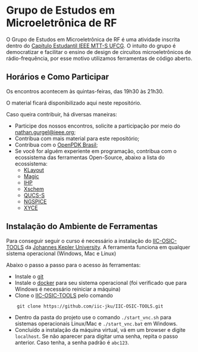 # Grupo de Estudos em Microeletrônica de RF

O Grupo de Estudos em Microeletrônica de RF é uma atividade inscrita dentro do [Capítulo Estudantil IEEE MTT-S UFCG](https://www.instagram.com/mtts.ufcg/). O intuito do grupo é democratizar e facilitar o ensino de design de circuitos microeletrônicos de rádio-frequência, por esse motivo utilizamos ferramentas de código aberto.

## Horários e Como Participar

Os encontros acontecem às quintas-feiras, das 19h30 às 21h30.

O material ficará disponibilizado aqui neste repositório.

Caso queira contribuir, há diversas maneiras:
- Participe dos nossos encontros, solicite a participação por meio do [nathan.gurgel@ieee.org](mailto:nathan.gurgel@ieee.org);
- Contribua com mais material para este repositório;
- Contribua com o [OpenPDK Brasil](https://openpdk-brasil.com.br);
- Se você for alguém experiente em programação, contribua com o ecossistema das ferramentas Open-Source, abaixo a lista do ecossistema:
    - [KLayout](https://github.com/KLayout/klayout)
    - [Magic](https://github.com/RTimothyEdwards/magic)
    - [IHP](https://github.com/IHP-GmbH/IHP-Open-PDK)
    - [Xschem](https://github.com/StefanSchippers/xschem)
    - [QUCS-S](https://github.com/ra3xdh/qucs_s)
    - [NGSPICE](https://github.com/imr/ngspice)
    - [XYCE](https://github.com/Xyce/Xyce)

## Instalação do Ambiente de Ferramentas

Para conseguir seguir o curso é necessário a instalação do [IIC-OSIC-TOOLS](https://github.com/iic-jku/IIC-OSIC-TOOLS) da [Johannes Kepler University](https://www.jku.at/en/institute-for-integrated-circuits-and-quantum-computing/). A ferramenta funciona em qualquer sistema operacional (Windows, Mac e Linux)

Abaixo o passo a passo para o acesso às ferramentas:
- Instale o [git](https://git-scm.com/)
- Instale o [docker](https://docs.docker.com/engine/install/) para seu sistema operacional (foi verificado que para Windows é necessário reiniciar a máquina)
- Clone o [IIC-OSIC-TOOLS](https://github.com/iic-jku/IIC-OSIC-TOOLS) pelo comando 
```git
    git clone https://github.com/iic-jku/IIC-OSIC-TOOLS.git
```
- Dentro da pasta do projeto use o comando `./start_vnc.sh` para sistemas operacionais Linux/Mac e `./start_vnc.bat` em Windows.
- Concluído a instalação da máquina virtual, vá em um browser e digite `localhost`. Se não aparecer para digitar uma senha, repita o passo anterior. Caso tenha, a senha padrão é `abc123`.
